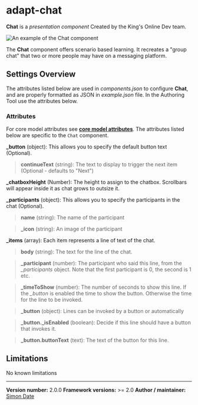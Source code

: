 # adapt-chat

**Chat** is a *presentation component* Created by the King's Online Dev team.

<img src="https://cdn.rawgit.com/KingsOnline/repo-files/f54de408/chat.gif" alt="An example of the Chat component">

The **Chat** component offers scenario based learning. It recreates a "group chat" that two or more people may have on a messaging platform.

## Settings Overview

The attributes listed below are used in *components.json* to configure **Chat**, and are properly formatted as JSON in *example.json* file. In the Authoring Tool use the attributes below.

### Attributes

For core model attributes see [**core model attributes**](https://github.com/adaptlearning/adapt_framework/wiki/Core-model-attributes). The attributes listed below are specific to the `Chat` component.

**_button** (object): This allows you to specify the default button text (Optional).

>**continueText** (string): The text to display to trigger the next item (Optional - defaults to "Next")

**_chatboxHeight** (Number): The height to assign to the chatbox. Scrollbars will appear inside it as chat grows to outsize it.

**_participants** (object): This allows you to specify the participants in the chat (Optional).

>**name** (string): The name of the participant

>**_icon** (string): An image of the participant


**_items** (array): Each item represents a line of text of the chat.

>**body** (string): The text for the line of the chat.

>**_participant** (number): The participant who said this line, from the *_participants* object. Note that the first participant is 0, the second is 1 etc.

>**_timeToShow** (number): The number of seconds to show this line. If the *_button* is enabled the time to show the button. Otherwise the time for the line to be invoked.

>**_button** (object): Lines can be invoked by a button or automatically

 >**_button._isEnabled** (boolean): Decide if this line should have a button that invokes it.

>**_button.buttonText** (text): The text of the button for this line.

## Limitations

No known limitations

----------------------------
**Version number:**  2.0.0
**Framework versions:** >= 2.0
**Author / maintainer:** [Simon Date](mailto:simon.date@kcl.ac.uk)
